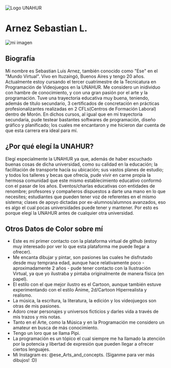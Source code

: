 ![Logo UNAHUR](./UNAHUR.png)

# Arnez Sebastian L.
![mi imagen](https://scontent.faep9-2.fna.fbcdn.net/v/t39.30808-6/486117809_1063770462437594_4287467895668977851_n.jpg?stp=dst-jpg_p552x414_tt6&_nc_cat=106&ccb=1-7&_nc_sid=833d8c&_nc_eui2=AeGPCzvTVgt66ndYvIPPhzsBibKaJD0VAeqJspokPRUB6uWMjOgb267E9n_GRJL3vJ86PHoBghI1NjneK9kSC-Vr&_nc_ohc=Kpq8X8TV8vMQ7kNvwHOS9sm&_nc_oc=Adn0hLoBfqm-0LQIEx8LCRpaWhZwn7I96hsYYdX-c4P7i5mL1VU-aw6yzAXzD10-Xm4&_nc_zt=23&_nc_ht=scontent.faep9-2.fna&_nc_gid=xrHYxSIN9QP0EPSOaDzxnA&oh=00_AfGfT-EPbm4zOXRDM7ceU9xjxzrbaLAXCbvorFgML30raQ&oe=67FC462B)
## Biografía
Mi nombre es Sebastian Luis Arnez, también conocido como "Ese" en el "Mundo Virtual". Vivo en Ituzaingó, Buenos Aires y tengo 20 años. Actualmente estoy cursando el tercer cuatrimestre de la Tecnicatura en Programación de Videojuegos en la UNAHUR. Me considero un inidividuo con hambre de conocimiento, y con una gran pasión por el arte y la programación. 
Tuve una trayectoria educativa muy buena, teniendo, además de título secundario, 3 certificados de concretación en prácticas profesionalizantes realizadas en 2 CFLs(Centros de Formación Laboral) dentro de Morón. En dichos cursos, al igual que en mi trayectoria secundaria, pude testear bastantes softwares de programación, diseño gráfico y planificado; los cuales me encantaron y me hicieron dar cuenta de que esta carrera era ideal para mí.

## ¿Por qué elegí la UNAHUR?
Elegí especialmente la UNAHUR ya que, además de haber escuchado buenas cosas de dicha universidad, como su calidad en la educación; la facilitación de transporte hacía su ubicación; sus vastos planes de estudio; y todos los talleres y becas que ofrecía, pude vivir en carne propia la hermosa comunidad que este mismo establecimiento educativo conformó con el pasar de los años. Eventos/charlas educativas con entidades de renombre; profesores y compañeros dispuestos a darte una mano en lo que necesites; estudiantes que pueden tener voz de referentes en el mismo sistema; clases de apoyo dictadas por ex-alumnos/alumnos avanzados, eso es algo el cual pocas universidades puede tener y mantener. Por esto es porque elegí la UNAHUR antes de cualquier otra universidad.

## Otros Datos de Color sobre mí
- Este es mi primer contacto con la plataforma virtual de github (estoy muy interesado por ver lo que esta plataforma me puede llegar a ofrecer).
- Me encanta dibujar y pintar, son pasiones las cuales he disfrutado desde muy temprana edad, aunque hace relativamente poco - aproximadamente 2 años - pude tener contacto con la Ilustración Virtual, ya que yo ilustraba y pintaba originalmente de manera física (en papel).
- El estilo con el que mejor ilustro es el Cartoon, aunque también estuve experimentando con el estilo Ánime, 2d/Cartoon Hiperrealista y realismo.
- La música, la escritura, la literatura, la edición y los videojuegos son otras de mis pasiones.
- Adoro crear personajes y universos ficticios y darles vida a través de mis trazos y mis notas.
- Tanto en el Arte, como la Música y en la Programación me considero un amateur en busca de más conocimiento. 
- Tengo un loro que se llama Pipi.
- La programación es un tópico el cual siempre me ha llamado la atención por la potencia y libertad de expresión que pueden llegar a ofrecer ciertos lenguajes.
- Mi Instagram es: @ese_Arts_and_concepts. (Siganme para ver más dibujos! :D)
